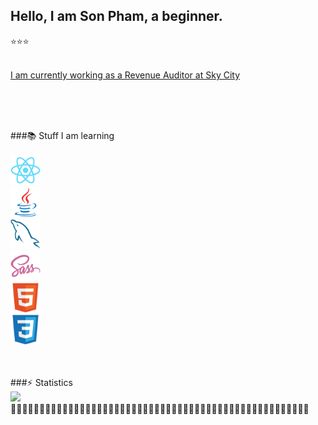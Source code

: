 ## Hello, I am Son Pham, a beginner.
⭐⭐⭐
<br>
<br>
<a href="https://www.skycityentertainmentgroup.com/"><p>I am currently working as a Revenue Auditor at Sky City</p></a>
<br>

<br>
<br>
###📚 Stuff I am learning
<br>
<br>
<a href="https://reactjs.org" target="_blank"><img src="./images/react-original.svg" alt="React" height="48px" /></a>
<br>
<a href="https://www.java.com/en" target="_blank"><img src="./images/java-original.svg" alt="Java" height="48px" /></a>
<br>
<a href="https://www.mysql.com" target="_blank"><img src="./images/mysql-original.svg" alt="MySQL" height="48px" /></a>
<br>
<a href="https://sass-lang.com" target="_blank"><img src="./images/sass-original.svg" alt="Sass" height="48px" /></a>
<br>
<a href="https://developer.mozilla.org/en-US/docs/Web/HTML" target="_blank"><img src="./images/html5-original.svg" alt="HTML" height="48px" /></a>
<br>
<a href="https://developer.mozilla.org/en-US/docs/Web/CSS" target="_blank"><img src="./images/css3-original.svg" alt="CSS" height="48px" /></a>
<br>
<br>
<br>

###⚡️ Statistics
<br>
<img src="https://github-readme-stats.vercel.app/api?username=son-git-est&show_icons=true&theme=tokyonight" />
<br>
🐾🐾🐾🐾🐾🐾🐾🐾🐾🐾🐾🐾🐾🐾🐾🐾🐾🐾🐾🐾🐾🐾🐾🐾🐾🐾🐾🐾🐾🐾🐾🐾🐾🐾🐾🐾🐾🐾🐾🐾🐾🐾🐾🐾🐾🐾🐾🐾🐾🐾🐾🐾
